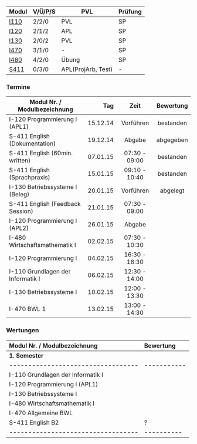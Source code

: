 
Modul | V/Ü/P/S | PVL | Prüfung
 ---- | ------- | --- | -------
[I110](i110/index.md "Grundlagen der Informatik I") | 2/2/0 | PVL | SP
[I120](i120/index.md "Programmierung I Programming I") | 2/1/2 | APL | SP	 	 	 	 	 
[I130](i130/index.md "Betriebssysteme I Operating Systems I") | 2/0/2 | PVL | SP	 	 	 	 	 
[I470](i470/index.md "Allgemeine Betriebswirtschaftslehre (BWL 1)") | 3/1/0 | - | SP
[I480](i480/index.md "Wirtschaftsmathematik I (WiMa1)") | 4/2/0 | Übung | SP
[S411](s411/index.md "Englisch B2 (IIb/d: I-285, IWb/d: I-185, IMb/d: I-385) English B2") | 0/3/0 | APL(ProjArb, Test) | -

### Termine

Modul Nr. / Modulbezeichnung      | Tag      | Zeit          | Bewertung
--------------------------------- |---------:|:-------------:|:---------:
I-120 Programmierung I (APL1)     | 15.12.14 | Vorführen     | bestanden
S-411 English (Dokumentation)     | 19.12.14 | Abgabe        | abgegeben
S-411 English (60min. written)    | 07.01.15 | 07:30 - 09:00 | bestanden
S-411 English (Sprachpraxis)      | 15.01.15 | 09:10 - 10:40 | bestanden
I-130 Betriebssysteme I (Beleg)   | 20.01.15 | Vorführen     | abgelegt
S-411 English (Feedback Session)  | 21.01.15 | 07:30 - 09:00 | 
I-120 Programmierung I (APL2)     | 26.01.15 | Abgabe        | 
I-480 Wirtschaftsmathematik I     | 02.02.15 | 07:30 - 10:30 | 
I-120 Programmierung I            | 04.02.15 | 16:30 - 18:30 | 
I-110 Grundlagen der Informatik I | 06.02.15 | 12:30 - 14:00 | 
I-130 Betriebssysteme I           | 10.02.15 | 12:00 - 13:30 | 
I-470 BWL 1                       | 13.02.15 | 13:00 - 14:30 | 

### Wertungen

Modul Nr. / Modulbezeichnung      | Bewertung
:---------------------------------|:----------
 **1. Semester**                  |
----------------------------------|-----------
I-110 Grundlagen der Informatik I | 
I-120 Programmierung I (APL1)     | 
I-130 Betriebssysteme I           | 
I-480 Wirtschaftsmathematik I     | 
I-470 Allgemeine BWL              | 
S-411 English B2                  | ?
----------------------------------|----------
<!--
quelle: http://www2.htw-dresden.de/~rawa/cgi-bin/pr_abfrage.php

7400 (INF/M)	042	2014/1.	B/D	 	I-480 Wirtschaftsmathematik I	SP	02.02.	7:30 - 10:30	Z 254/ S 325/ S 327/ S 315	 Voß-Böhme	
7400 (INF/M)	042	2014/1.	B/D	 	I-120 Programmierung I	SP	04.02.	16:30 - 18:30	S 239/ Z 254	 Hollas	
7400 (INF/M)	042	2014/1.	B/D	 	I-110 Grundlagen der Informatik I	SP	06.02.	12:30 - 14:00	Z 254/ S 227/ S 228	 Nestler	SS 2015
7400 (INF/M)	042	2014/1.	B/D	 	I-130 Betriebssysteme I	SP	10.02.	12:00 - 13:30	S 239/ Z 254	 Fritzsche	SS 2015
7400 (INF/M)	042	2014/1.	B/D	 	I-470 Allg. Betriebswirtschaftslehre (BWL 1)	SP	13.02.	13:00 - 14:30	S 331/ S 409	 Grüning	
-->


<!-- 
[I121]( "Programmierung II Programming II") 	Pflichtmodul 	5 	
     	2/0/2
    APL
    SP	 	 	 	 
    	
    Modul ansehen
    Datenbanksysteme I (DBS I) I140 	Pflichtmodul 	4 	
     	2/0/2
    PVL
    SP	 	 	 	 
    	
    Modul ansehen
    Grundlagen der Wirtschaftsinformatik I410 	Pflichtmodul 	4 	
     	2/1/0
    SP	 	 	 	 
    	
    Modul ansehen
    Buchführung und Abschluss I472 	Pflichtmodul 	4 	
     	2/1/0
    SP	 	 	 	 
    	
    Modul ansehen
    Wirtschaftsmathematik II (WiMa2) I481 	Pflichtmodul 	5 	
     	2/2/0
    SP	 	 	 	 
    	
    Modul ansehen
    Produktionswirtschaft (BWL 2) W922 	Pflichtmodul 	4 	
     	2/1/0
    PVL
    SP	 	 	 	 
    	
    Modul ansehen
    Datenbanksysteme II (DBS II) I141 	Pflichtmodul 	5 	
     	 	2/0/2
    PVL
    SP	 	 	 
    	
    Modul ansehen
    Software Engineering I (SE I) Software Engineering I I150 	Pflichtmodul 	4 	
     	 	2/0/2
    PVL
    SP	 	 	 
    	
    Modul ansehen
    Rechnernetze/Kommunikationssysteme I160 	Pflichtmodul 	5 	
     	 	2/0/2
    APL
    SP	 	 	 
    	
    Modul ansehen
    Betriebliche Standardtools I478 	Pflichtmodul 	3 	
     	 	0/0/2
    SP	 	 	 
    	
    Modul ansehen
    Statistik Statistics I485 	Pflichtmodul 	5 	
     	 	2/2/0
    SP	 	 	 
    	
    Modul ansehen
    Kosten- und Leistungsrechnung W909 	Pflichtmodul 	4 	
     	 	2/1/0
    SP	 	 	 
    	
    Modul ansehen
    Betriebliche Steuerlehre W912 	Pflichtmodul 	5 	
     	 	2/2/0
    PVL
    SP	 	 	 
    	
    Modul ansehen
    Projektmanagement I 	Wahlmodul 	0 	
     	 	 	1/0/0	 	 
    	
    Modul ansehen
    Projektmanagement II 	Wahlmodul 	0 	
     	 	 	2/0/0	 	 
    	
    Modul ansehen
    Software Engineering II (SE II) Software Engineering II I151 	Pflichtmodul 	5 	
     	 	 	2/0/2
    APL	 	 
    	
    Modul ansehen
    Internet-Technologien I I165 	Pflichtmodul 	3 	
     	 	 	2/0/1
    APL
    SP	 	 
    	
    Modul ansehen
    Informatikrecht (IR) Legal Aspects of Computing I175 	Pflichtmodul 	2 	
     	 	 	1/1/0
    SP	 	 
    	
    Modul ansehen
    Business Intelligence I440 	Pflichtmodul 	5 	
     	 	 	2/0/2
    PVL
    SP	 	 
    	
    Modul ansehen
    Betriebliche Informationssysteme I (BIS I) I441 	Pflichtmodul 	5 	
     	 	 	2/0/2
    SP	 	 
    	
    Modul ansehen
    Geschäftsprozessmodellierung I450 	Pflichtmodul 	4 	
     	 	 	2/0/1
    APL
    MP	 	 
    	
    Modul ansehen
    Betriebliche Informationssysteme II (BIS II) I442 	Pflichtmodul 	5 	
     	 	 	 	2/0/2
    APL
    SP	 
    	
    Modul ansehen
    Informationsmanagement I I455 	Pflichtmodul 	4 	
     	 	 	 	2/0/2
    PVL
    SP	 
    	
    Modul ansehen
    Entwicklung Webbasierter Anwendungen (EwA) Development of Web Based Applications I465 	Pflichtmodul 	5 	
     	 	 	 	2/0/2
    APL
    SP	 
    	
    Modul ansehen
    Projektseminar I490 	Pflichtmodul 	5 	
     	 	 	 	0/4/0
    APL	 
    	
    Modul ansehen
    Managementtechniken W908 	Pflichtmodul 	4 	
     	 	 	 	2/0/2
    SP	 
    	
    Modul ansehen
    Marketing (BWL 3) W911 	Pflichtmodul 	3 	
     	 	 	 	1/1/0
    SP	 
    	
    Modul ansehen
    Bachelorarbeit 	Pflichtmodul 	12 	
     	 	 	 	 	0/0/0
    	
    Modul ansehen
    Praxisprojekt I190 	Pflichtmodul 	18 	
     	 	 	 	 	0/0/0
    APL
    	
    Modul ansehen
    Wahlpflicht-ba-IW-1 (4.Semester) 	Block 	5 	
     	 	 	4	 	 
    	
    Details ansehen
    Wahlpflicht-ba-IW-2 (5. Semester) 	Block 	5 	
     	 	 	 	4	 
    	
    Details ansehen

Summe SWS pro Semester: 	
26	24	25	27	26	0
	 
Summe ECTS-Credits pro Semester: 	
30	29	31	30	31	30
-->
